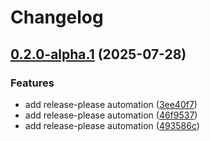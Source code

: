 # Changelog

## [0.2.0-alpha.1](https://github.com/yahya-m2000/hoy-app/compare/v0.1.0-alpha.1...v0.2.0-alpha.1) (2025-07-28)


### Features

* add release-please automation ([3ee40f7](https://github.com/yahya-m2000/hoy-app/commit/3ee40f7071e129b8d744dfaf021a5a5e980f3d3a))
* add release-please automation ([46f9537](https://github.com/yahya-m2000/hoy-app/commit/46f9537137f7bc4ff516d9819ff1bb3be48a4947))
* add release-please automation ([493586c](https://github.com/yahya-m2000/hoy-app/commit/493586c514d0c0b929ae6a3de89780b77f2ef34a))
